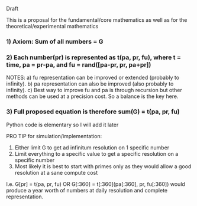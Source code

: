 Draft

This is a proposal for the fundamental/core mathematics as well as for the theoretical/experimental mathematics

### 1) Axiom: Sum of all numbers = G

### 2) Each number(pr) is represented as t(pa, pr, fu), where t = time, pa = pr-pa, and fu = rand([pa-pr, pr, pa+pr])

NOTES: 
a) fu representation can be improved or extended (probably to infinity).
b) pa representation can also be improved (also probably to infinity).
c) Best way to improve fu and pa is through recursion but other methods can be used at a precision cost. So a balance is the key here.

### 3) Full proposed equation is therefore sum(G) = t(pa, pr, fu)

Python code is elementary so I will add it later

PRO TIP for simulation/implementation:

1) Either limit G to get ad infinitum resolution on 1 specific number
2) Limit everything to a specific value to get a specific resolution on a specific number
3) Most likely it is best to start with primes only as they would allow a good resolution at a sane compute cost

I.e. G[pr] = t(pa, pr, fu) OR G[:360] = t[:360](pa[:360], pr, fu[:360]) would produce a year worth of numbers at daily resolution and complete representation.
